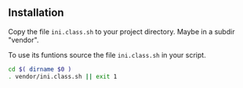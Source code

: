## Installation

Copy the file `ini.class.sh` to your project directory.
Maybe in a subdir "vendor".


To use its funtions source the file `ini.class.sh` in your script.

```bash
cd $( dirname $0 )
. vendor/ini.class.sh || exit 1
```
